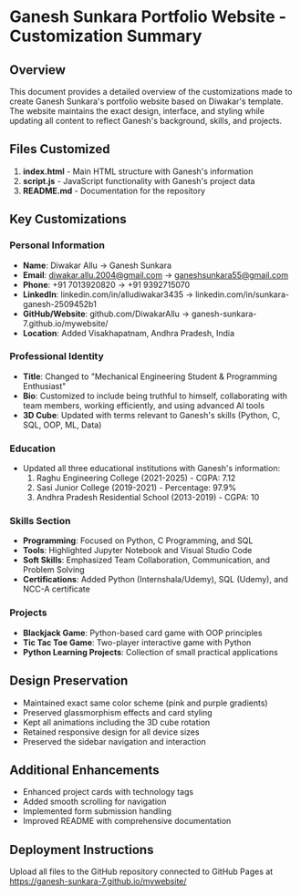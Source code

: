 # Ganesh Sunkara Portfolio Website - Customization Summary

## Overview
This document provides a detailed overview of the customizations made to create Ganesh Sunkara's portfolio website based on Diwakar's template. The website maintains the exact design, interface, and styling while updating all content to reflect Ganesh's background, skills, and projects.

## Files Customized
1. **index.html** - Main HTML structure with Ganesh's information
2. **script.js** - JavaScript functionality with Ganesh's project data
3. **README.md** - Documentation for the repository

## Key Customizations

### Personal Information
- **Name**: Diwakar Allu → Ganesh Sunkara
- **Email**: diwakar.allu.2004@gmail.com → ganeshsunkara55@gmail.com
- **Phone**: +91 7013920820 → +91 9392715070
- **LinkedIn**: linkedin.com/in/alludiwakar3435 → linkedin.com/in/sunkara-ganesh-2509452b1
- **GitHub/Website**: github.com/DiwakarAllu → ganesh-sunkara-7.github.io/mywebsite/
- **Location**: Added Visakhapatnam, Andhra Pradesh, India

### Professional Identity
- **Title**: Changed to "Mechanical Engineering Student & Programming Enthusiast"
- **Bio**: Customized to include being truthful to himself, collaborating with team members, working efficiently, and using advanced AI tools
- **3D Cube**: Updated with terms relevant to Ganesh's skills (Python, C, SQL, OOP, ML, Data)

### Education
- Updated all three educational institutions with Ganesh's information:
  1. Raghu Engineering College (2021-2025) - CGPA: 7.12
  2. Sasi Junior College (2019-2021) - Percentage: 97.9%
  3. Andhra Pradesh Residential School (2013-2019) - CGPA: 10

### Skills Section
- **Programming**: Focused on Python, C Programming, and SQL
- **Tools**: Highlighted Jupyter Notebook and Visual Studio Code
- **Soft Skills**: Emphasized Team Collaboration, Communication, and Problem Solving
- **Certifications**: Added Python (Internshala/Udemy), SQL (Udemy), and NCC-A certificate

### Projects
- **Blackjack Game**: Python-based card game with OOP principles
- **Tic Tac Toe Game**: Two-player interactive game with Python
- **Python Learning Projects**: Collection of small practical applications

## Design Preservation
- Maintained exact same color scheme (pink and purple gradients)
- Preserved glassmorphism effects and card styling
- Kept all animations including the 3D cube rotation
- Retained responsive design for all device sizes
- Preserved the sidebar navigation and interaction

## Additional Enhancements
- Enhanced project cards with technology tags
- Added smooth scrolling for navigation
- Implemented form submission handling
- Improved README with comprehensive documentation

## Deployment Instructions
Upload all files to the GitHub repository connected to GitHub Pages at https://ganesh-sunkara-7.github.io/mywebsite/
